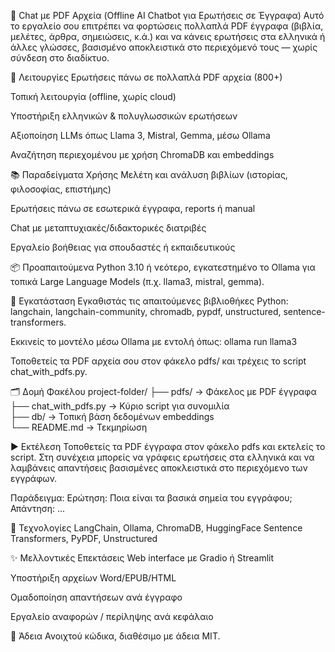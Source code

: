 🤖 Chat με PDF Αρχεία (Offline AI Chatbot για Ερωτήσεις σε Έγγραφα)
Αυτό το εργαλείο σου επιτρέπει να φορτώσεις πολλαπλά PDF έγγραφα (βιβλία, μελέτες, άρθρα, σημειώσεις, κ.ά.) και να κάνεις ερωτήσεις στα ελληνικά ή άλλες γλώσσες, βασισμένο αποκλειστικά στο περιεχόμενό τους — χωρίς σύνδεση στο διαδίκτυο.

🧠 Λειτουργίες
Ερωτήσεις πάνω σε πολλαπλά PDF αρχεία (800+)

Τοπική λειτουργία (offline, χωρίς cloud)

Υποστήριξη ελληνικών & πολυγλωσσικών ερωτήσεων

Αξιοποίηση LLMs όπως Llama 3, Mistral, Gemma, μέσω Ollama

Αναζήτηση περιεχομένου με χρήση ChromaDB και embeddings

📚 Παραδείγματα Χρήσης
Μελέτη και ανάλυση βιβλίων (ιστορίας, φιλοσοφίας, επιστήμης)

Ερωτήσεις πάνω σε εσωτερικά έγγραφα, reports ή manual

Chat με μεταπτυχιακές/διδακτορικές διατριβές

Εργαλείο βοήθειας για σπουδαστές ή εκπαιδευτικούς

📦 Προαπαιτούμενα
Python 3.10 ή νεότερο, εγκατεστημένο το Ollama για τοπικά Large Language Models (π.χ. llama3, mistral, gemma).

🔧 Εγκατάσταση
Εγκαθιστάς τις απαιτούμενες βιβλιοθήκες Python: langchain, langchain-community, chromadb, pypdf, unstructured, sentence-transformers.

Εκκινείς το μοντέλο μέσω Ollama με εντολή όπως: ollama run llama3

Τοποθετείς τα PDF αρχεία σου στον φάκελο pdfs/ και τρέχεις το script chat_with_pdfs.py.

🗂 Δομή Φακέλου
project-folder/
├── pdfs/                → Φάκελος με PDF έγγραφα  
├── chat_with_pdfs.py    → Κύριο script για συνομιλία  
├── db/                  → Τοπική βάση δεδομένων embeddings  
└── README.md            → Τεκμηρίωση

▶️ Εκτέλεση
Τοποθετείς τα PDF έγγραφα στον φάκελο pdfs και εκτελείς το script. Στη συνέχεια μπορείς να γράφεις ερωτήσεις στα ελληνικά και να λαμβάνεις απαντήσεις βασισμένες αποκλειστικά στο περιεχόμενο των εγγράφων.

Παράδειγμα:
Ερώτηση: Ποια είναι τα βασικά σημεία του εγγράφου;
Απάντηση: ...

📌 Τεχνολογίες
LangChain, Ollama, ChromaDB, HuggingFace Sentence Transformers, PyPDF, Unstructured

✨ Μελλοντικές Επεκτάσεις
Web interface με Gradio ή Streamlit

Υποστήριξη αρχείων Word/EPUB/HTML

Ομαδοποίηση απαντήσεων ανά έγγραφο

Εργαλείο αναφορών / περίληψης ανά κεφάλαιο

📝 Άδεια
Ανοιχτού κώδικα, διαθέσιμο με άδεια MIT.

